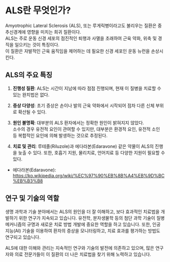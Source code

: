 # ALS란 무엇인가?

Amyotrophic Lateral Sclerosis (ALS), 또는 루게릭병이라고도 불리우는 질환은 중추신경계에 영향을 미치는 희귀 질환이다.  
ALS는 주로 운동 신경 세포의 점진적인 퇴행과 사멸을 초래하여 근육 약화, 위축 및 경직을 일으키는 것이 특징이다.  
이 질환은 자발적인 근육 움직임을 제어하는 데 필요한 신경 세포인 운동 뉴런을 손상시킨다.  

## ALS의 주요 특징

1. **진행성 질환**: ALS는 시간이 지남에 따라 점점 진행되며, 현재 이 질병을 치료할 수 있는 완치법은 없다.  

2. **증상 다양성**: 초기 증상은 손이나 발의 근육 약화에서 시작되어 점차 다른 신체 부위로 확산될 수 있다.  

3. **원인 불명확**: 대부분의 ALS 환자에서는 정확한 원인이 밝혀지지 않았다.  
소수의 경우 유전적 요인이 관여할 수 있지만, 대부분은 환경적 요인, 유전적 소인 등 복합적인 요인에 의해 발생하는 것으로 추정된다.

4. **치료 및 관리**: 루테졸(Riluzole)과 에다라본(Edaravone) 같은 약물이 ALS의 진행을 늦출 수 있다. 또한, 호흡기 지원, 물리치료, 언어치료 등 다양한 지원이 필요할 수 있다.
  - 에다라본(Edaravone): https://ko.wikipedia.org/wiki/%EC%97%90%EB%8B%A4%EB%9D%BC%EB%B3%B8  
  
## 연구 및 기술의 역할

생명 과학과 기술 분야에서는 ALS의 원인을 더 잘 이해하고, 보다 효과적인 치료법을 개발하기 위한 연구가 지속되고 있습니다. 유전학, 분자생물학 등의 첨단 과학 기술이 질병 메커니즘의 규명과 새로운 치료 방법 개발에 중요한 역할을 하고 있습니다. 또한, 인공 지능(AI) 기술을 이용하여 환자의 증상을 모니터링하고, 치료 효과를 평가하는 방법도 연구되고 있습니다.

ALS에 대한 이해와 관리는 지속적인 연구와 기술의 발전에 의존하고 있으며, 많은 연구자와 의료 전문가들이 이 질환의 더 나은 치료법을 찾기 위해 노력하고 있습니다.
